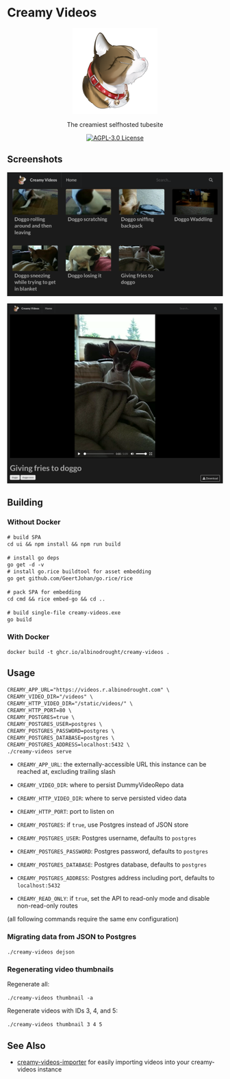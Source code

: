 # Creamy Videos

<p align="center">
    <img src="./logo.png" alt="Creamy Videos Cat Logo">
    <p align="center">The creamiest selfhosted tubesite</p>
    <p align="center">
        <a href="https://github.com/AlbinoDrought/creamy-videos/blob/master/LICENSE"><img alt="AGPL-3.0 License" src="https://img.shields.io/github/license/AlbinoDrought/creamy-videos"></a>
    </p>
</p>

## Screenshots

![Screenshot of Video Listing](./screenshot_videos.png)

![Screenshot of Video Playing](./screenshot_watch.png)

## Building

### Without Docker

```
# build SPA
cd ui && npm install && npm run build

# install go deps
go get -d -v
# install go.rice buildtool for asset embedding
go get github.com/GeertJohan/go.rice/rice

# pack SPA for embedding
cd cmd && rice embed-go && cd ..

# build single-file creamy-videos.exe
go build
```

### With Docker

`docker build -t ghcr.io/albinodrought/creamy-videos .`

## Usage

```
CREAMY_APP_URL="https://videos.r.albinodrought.com" \
CREAMY_VIDEO_DIR="/videos" \
CREAMY_HTTP_VIDEO_DIR="/static/videos/" \
CREAMY_HTTP_PORT=80 \
CREAMY_POSTGRES=true \
CREAMY_POSTGRES_USER=postgres \
CREAMY_POSTGRES_PASSWORD=postgres \
CREAMY_POSTGRES_DATABASE=postgres \
CREAMY_POSTGRES_ADDRESS=localhost:5432 \
./creamy-videos serve
```

- `CREAMY_APP_URL`: the externally-accessible URL this instance can be reached at, excluding trailing slash

- `CREAMY_VIDEO_DIR`: where to persist DummyVideoRepo data

- `CREAMY_HTTP_VIDEO_DIR`: where to serve persisted video data

- `CREAMY_HTTP_PORT`: port to listen on

- `CREAMY_POSTGRES`: if `true`, use Postgres instead of JSON store

- `CREAMY_POSTGRES_USER`: Postgres username, defaults to `postgres`

- `CREAMY_POSTGRES_PASSWORD`: Postgres password, defaults to `postgres`

- `CREAMY_POSTGRES_DATABASE`: Postgres database, defaults to `postgres`

- `CREAMY_POSTGRES_ADDRESS`: Postgres address including port, defaults to `localhost:5432`

- `CREAMY_READ_ONLY`: if `true`, set the API to read-only mode and disable non-read-only routes

(all following commands require the same env configuration)

### Migrating data from JSON to Postgres

`./creamy-videos dejson`

### Regenerating video thumbnails

Regenerate all:

`./creamy-videos thumbnail -a`

Regenerate videos with IDs 3, 4, and 5:

`./creamy-videos thumbnail 3 4 5`

## See Also

- [creamy-videos-importer](https://github.com/AlbinoDrought/creamy-videos-importer) for easily importing videos into your creamy-videos instance
